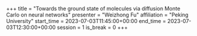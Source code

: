 +++
title = "Towards the ground state of molecules via diffusion Monte Carlo on neural networks"
presenter = "Weizhong Fu"
affiliation = "Peking University"
start_time = 2023-07-03T11:45:00+00:00
end_time = 2023-07-03T12:30:00+00:00
session = 1
is_break = 0
+++


